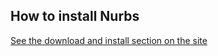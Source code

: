## How to install Nurbs

[See the download and install section on the site](https://arnoudvanderleer.github.io/processing-nurbs/#download)